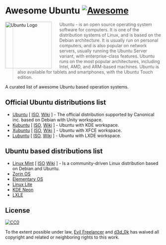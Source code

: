 # Awesome Ubuntu [![Awesome](https://cdn.rawgit.com/sindresorhus/awesome/d7305f38d29fed78fa85652e3a63e154dd8e8829/media/badge.svg)](https://github.com/sindresorhus/awesome)

<a href="https://www.ubuntu.com/"><img src="https://design.ubuntu.com/wp-content/uploads/ubuntu-logo112.png" alt="Ubuntu Logo" align="left" style="margin-right: 25px" height=150></a>

> Ubuntu - is an open source operating system software for computers. It is one of the distribution systems of Linux, and is based on the Debian architecture. It is usually run on personal computers, and is also popular on network servers, usually running the Ubuntu Server variant, with enterprise-class features. Ubuntu runs on the most popular architectures, including Intel, AMD, and ARM-based machines. Ubuntu is also available for tablets and smartphones, with the Ubuntu Touch edition.

A curated list of awesome Ubuntu based operation systems.

## Official Ubuntu distributions list

- [Ubuntu](https://xubuntu.org/) [
    [ISO](http://cdimage.ubuntu.com/ubuntu/releases/),
    [Wiki](https://en.wikipedia.org/wiki/Ubuntu_(operating_system))
    ] - The official distribution supported by Canonical inc. based on Debian with Unity workspace.  
- [Kubuntu](https://kubuntu.org/) [
    [ISO](http://cdimage.ubuntu.com/kubuntu/releases/),
    [Wiki](https://en.wikipedia.org/wiki/Kubuntu)
    ] - Ubuntu with KDE workspace.
- [Xubuntu](https://xubuntu.org/) [
    [ISO](http://cdimage.ubuntu.com/xubuntu/releases/),
    [Wiki](https://en.wikipedia.org/wiki/Xubuntu)
    ] - Ubuntu with XFCE workspace.
- [Lubuntu](https://lubuntu.me/) [
    [ISO](http://cdimage.ubuntu.com/lubuntu/releases/),
    [Wiki](https://en.wikipedia.org/wiki/Lubuntu)
    ] - Ubuntu with LXDE workspace.

## Ubuntu based distributions list

- [Linux Mint](https://linuxmint.com/) [
    [ISO](https://linuxmint.com/download_all.php)
    [Wiki](https://en.wikipedia.org/wiki/Linux_Mint)
    ] - Is a community-driven Linux distribution based on Debian and Ubuntu.
- [Zorin OS](https://zorinos.com/)
- [Elementary OS](https://elementary.io/)
- [Linux Lite](https://www.linuxliteos.com/)
- [KDE Neon](https://neon.kde.org/)
- [LXLE](https://lxle.net/)

## License

[![CC0](http://mirrors.creativecommons.org/presskit/buttons/88x31/svg/cc-zero.svg)](https://creativecommons.org/publicdomain/zero/1.0/)

To the extent possible under law, [Evil Freelancer](https://github.com/EvilFreelancer) and [d3d_0k](https://github.com/ded0k) has waived all copyright and related or neighboring rights to this work.
